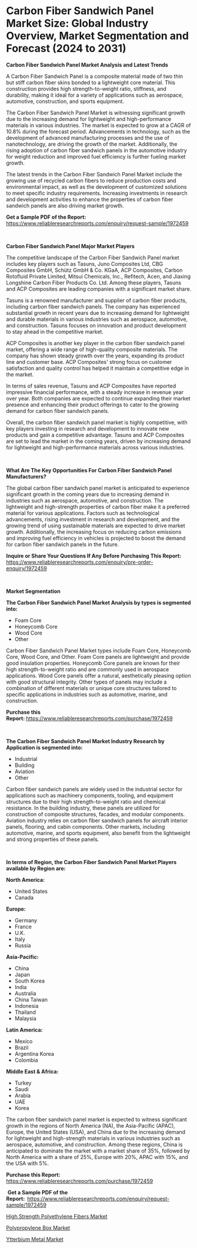 <p><h1>Carbon Fiber Sandwich Panel Market Size: Global Industry Overview, Market Segmentation and Forecast (2024 to 2031)</h1></p><p><strong>Carbon Fiber Sandwich Panel Market Analysis and Latest Trends</strong></p>
<p><p>A Carbon Fiber Sandwich Panel is a composite material made of two thin but stiff carbon fiber skins bonded to a lightweight core material. This construction provides high strength-to-weight ratio, stiffness, and durability, making it ideal for a variety of applications such as aerospace, automotive, construction, and sports equipment.</p><p>The Carbon Fiber Sandwich Panel Market is witnessing significant growth due to the increasing demand for lightweight and high-performance materials in various industries. The market is expected to grow at a CAGR of 10.8% during the forecast period. Advancements in technology, such as the development of advanced manufacturing processes and the use of nanotechnology, are driving the growth of the market. Additionally, the rising adoption of carbon fiber sandwich panels in the automotive industry for weight reduction and improved fuel efficiency is further fueling market growth.</p><p>The latest trends in the Carbon Fiber Sandwich Panel Market include the growing use of recycled carbon fibers to reduce production costs and environmental impact, as well as the development of customized solutions to meet specific industry requirements. Increasing investments in research and development activities to enhance the properties of carbon fiber sandwich panels are also driving market growth.</p></p>
<p><strong>Get a Sample PDF of the Report:&nbsp;</strong> <a href="https://www.reliableresearchreports.com/enquiry/request-sample/1972459">https://www.reliableresearchreports.com/enquiry/request-sample/1972459</a></p>
<p>&nbsp;</p>
<p><strong>Carbon Fiber Sandwich Panel Major Market Players</strong></p>
<p><p>The competitive landscape of the Carbon Fiber Sandwich Panel market includes key players such as Tasuns, Juno Composites Ltd, CBG Composites GmbH, Schütz GmbH & Co. KGaA, ACP Composites, Carbon Rotofluid Private Limited, Mitsui Chemicals, Inc., Refitech, Acen, and Jiaxing Longshine Carbon Fiber Products Co. Ltd. Among these players, Tasuns and ACP Composites are leading companies with a significant market share.</p><p>Tasuns is a renowned manufacturer and supplier of carbon fiber products, including carbon fiber sandwich panels. The company has experienced substantial growth in recent years due to increasing demand for lightweight and durable materials in various industries such as aerospace, automotive, and construction. Tasuns focuses on innovation and product development to stay ahead in the competitive market.</p><p>ACP Composites is another key player in the carbon fiber sandwich panel market, offering a wide range of high-quality composite materials. The company has shown steady growth over the years, expanding its product line and customer base. ACP Composites' strong focus on customer satisfaction and quality control has helped it maintain a competitive edge in the market.</p><p>In terms of sales revenue, Tasuns and ACP Composites have reported impressive financial performance, with a steady increase in revenue year over year. Both companies are expected to continue expanding their market presence and enhancing their product offerings to cater to the growing demand for carbon fiber sandwich panels.</p><p>Overall, the carbon fiber sandwich panel market is highly competitive, with key players investing in research and development to innovate new products and gain a competitive advantage. Tasuns and ACP Composites are set to lead the market in the coming years, driven by increasing demand for lightweight and high-performance materials across various industries.</p></p>
<p>&nbsp;</p>
<p><strong>What Are The Key Opportunities For Carbon Fiber Sandwich Panel Manufacturers?</strong></p>
<p><p>The global carbon fiber sandwich panel market is anticipated to experience significant growth in the coming years due to increasing demand in industries such as aerospace, automotive, and construction. The lightweight and high-strength properties of carbon fiber make it a preferred material for various applications. Factors such as technological advancements, rising investment in research and development, and the growing trend of using sustainable materials are expected to drive market growth. Additionally, the increasing focus on reducing carbon emissions and improving fuel efficiency in vehicles is projected to boost the demand for carbon fiber sandwich panels in the future.</p></p>
<p><strong>Inquire or Share Your Questions If Any Before Purchasing This Report:</strong> <a href="https://www.reliableresearchreports.com/enquiry/pre-order-enquiry/1972459">https://www.reliableresearchreports.com/enquiry/pre-order-enquiry/1972459</a></p>
<p>&nbsp;</p>
<p><strong>Market Segmentation</strong></p>
<p><strong>The Carbon Fiber Sandwich Panel Market Analysis by types is segmented into:</strong></p>
<p><ul><li>Foam Core</li><li>Honeycomb Core</li><li>Wood Core</li><li>Other</li></ul></p>
<p><p>Carbon Fiber Sandwich Panel Market types include Foam Core, Honeycomb Core, Wood Core, and Other. Foam Core panels are lightweight and provide good insulation properties. Honeycomb Core panels are known for their high strength-to-weight ratio and are commonly used in aerospace applications. Wood Core panels offer a natural, aesthetically pleasing option with good structural integrity. Other types of panels may include a combination of different materials or unique core structures tailored to specific applications in industries such as automotive, marine, and construction.</p></p>
<p><strong>Purchase this Report:&nbsp;</strong><a href="https://www.reliableresearchreports.com/purchase/1972459">https://www.reliableresearchreports.com/purchase/1972459</a></p>
<p>&nbsp;</p>
<p><strong>The Carbon Fiber Sandwich Panel Market Industry Research by Application is segmented into:</strong></p>
<p><ul><li>Industrial</li><li>Building</li><li>Aviation</li><li>Other</li></ul></p>
<p><p>Carbon fiber sandwich panels are widely used in the industrial sector for applications such as machinery components, tooling, and equipment structures due to their high strength-to-weight ratio and chemical resistance. In the building industry, these panels are utilized for construction of composite structures, facades, and modular components. Aviation industry relies on carbon fiber sandwich panels for aircraft interior panels, flooring, and cabin components. Other markets, including automotive, marine, and sports equipment, also benefit from the lightweight and strong properties of these panels.</p></p>
<p>&nbsp;</p>
<p><strong>In terms of Region, the Carbon Fiber Sandwich Panel Market Players available by Region are:</strong></p>
<p>
    <p> <strong> North America: </strong>
        <ul>
            <li>United States</li>
            <li>Canada</li>
        </ul>
        </p> 
    <p> <strong> Europe: </strong>
        <ul>
            <li>Germany</li>
            <li>France</li>
            <li>U.K.</li>
            <li>Italy</li>
            <li>Russia</li>
        </ul>
        </p> 
    <p> <strong> Asia-Pacific: </strong>
        <ul>
            <li>China</li>
            <li>Japan</li>
            <li>South Korea</li>
            <li>India</li>
            <li>Australia</li>
            <li>China Taiwan</li>
            <li>Indonesia</li>
            <li>Thailand</li>
            <li>Malaysia</li>
        </ul>
        </p> 
    <p> <strong> Latin America: </strong>
        <ul>
            <li>Mexico</li>
            <li>Brazil</li>
            <li>Argentina Korea</li>
            <li>Colombia</li>
        </ul>
        </p> 
    <p> <strong> Middle East & Africa: </strong>
        <ul>
            <li>Turkey</li>
            <li>Saudi</li>
            <li>Arabia</li>
            <li>UAE</li>
            <li>Korea</li>
        </ul>
    </p>
    </p>
<p><p>The carbon fiber sandwich panel market is expected to witness significant growth in the regions of North America (NA), the Asia-Pacific (APAC), Europe, the United States (USA), and China due to the increasing demand for lightweight and high-strength materials in various industries such as aerospace, automotive, and construction. Among these regions, China is anticipated to dominate the market with a market share of 35%, followed by North America with a share of 25%, Europe with 20%, APAC with 15%, and the USA with 5%.</p></p>
<p><strong>Purchase this Report: </strong><a href="https://www.reliableresearchreports.com/purchase/1972459">https://www.reliableresearchreports.com/purchase/1972459</a></p>
<p>&nbsp;<strong>Get a Sample PDF of the Report:&nbsp;&nbsp;</strong><a href="https://www.reliableresearchreports.com/enquiry/request-sample/1972459">https://www.reliableresearchreports.com/enquiry/request-sample/1972459</a></p>
<p><strong></strong></p>
<p><p><a href="https://issuu.com/reportprime-2/docs/high-strength-polyethylene-fibers-market-size-2030">High Strength Polyethylene Fibers Market</a></p><p><a href="https://github.com/wwwkeltoum/Market-Research-Report-List-2/blob/main/polypropylene-box-market.md">Polypropylene Box Market</a></p><p><a href="https://github.com/gamblestampleyjenny50m5sl6/Market-Research-Report-List-1/blob/main/ytterbium-metal-market.md">Ytterbium Metal Market</a></p></p>